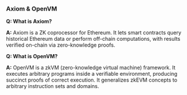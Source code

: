 ### Axiom & OpenVM

**Q: What is Axiom?**

**A:** Axiom is a ZK coprocessor for Ethereum. It lets smart contracts query historical Ethereum data or perform off-chain computations, with results verified on-chain via zero-knowledge proofs.

**Q: What is OpenVM?**

**A:** OpenVM is a zkVM (zero-knowledge virtual machine) framework. It executes arbitrary programs inside a verifiable environment, producing succinct proofs of correct execution. It generalizes zkEVM concepts to arbitrary instruction sets and domains.
